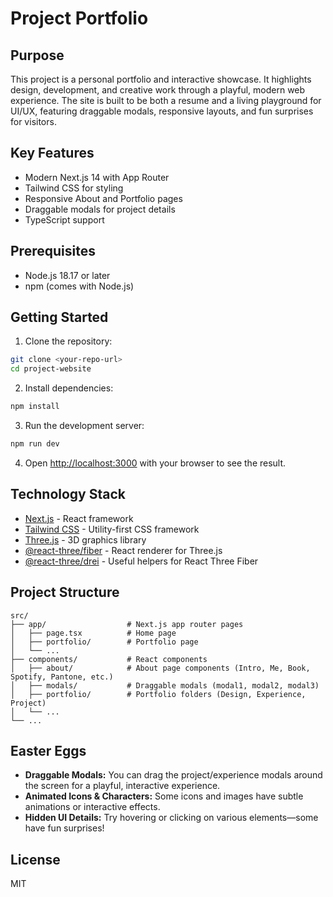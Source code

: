 # Project Portfolio

## Purpose

This project is a personal portfolio and interactive showcase. It highlights design, development, and creative work through a playful, modern web experience. The site is built to be both a resume and a living playground for UI/UX, featuring draggable modals, responsive layouts, and fun surprises for visitors.

## Key Features

- Modern Next.js 14 with App Router
- Tailwind CSS for styling
- Responsive About and Portfolio pages
- Draggable modals for project details
- TypeScript support

## Prerequisites

- Node.js 18.17 or later
- npm (comes with Node.js)

## Getting Started

1. Clone the repository:
```bash
git clone <your-repo-url>
cd project-website
```

2. Install dependencies:
```bash
npm install
```

3. Run the development server:
```bash
npm run dev
```

4. Open [http://localhost:3000](http://localhost:3000) with your browser to see the result.

## Technology Stack

- [Next.js](https://nextjs.org/) - React framework
- [Tailwind CSS](https://tailwindcss.com/) - Utility-first CSS framework
- [Three.js](https://threejs.org/) - 3D graphics library
- [@react-three/fiber](https://docs.pmnd.rs/react-three-fiber) - React renderer for Three.js
- [@react-three/drei](https://drei.pmnd.rs/) - Useful helpers for React Three Fiber

## Project Structure

```
src/
├── app/                  # Next.js app router pages
│   ├── page.tsx          # Home page
│   ├── portfolio/        # Portfolio page
│   └── ...
├── components/           # React components
│   ├── about/            # About page components (Intro, Me, Book, Spotify, Pantone, etc.)
│   ├── modals/           # Draggable modals (modal1, modal2, modal3)
│   ├── portfolio/        # Portfolio folders (Design, Experience, Project)
│   └── ...
└── ...
```

## Easter Eggs

- **Draggable Modals:** You can drag the project/experience modals around the screen for a playful, interactive experience.
- **Animated Icons & Characters:** Some icons and images have subtle animations or interactive effects.
- **Hidden UI Details:** Try hovering or clicking on various elements—some have fun surprises!

## License

MIT

